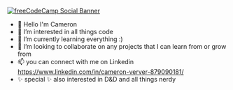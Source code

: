 [![freeCodeCamp Social Banner](https://s3.amazonaws.com/freecodecamp/wide-social-banner.png)](https://www.freecodecamp.org/)

- 👋 Hello I'm Cameron 
- 👀 I’m interested in all things code
- 🌱 I’m currently learning everything :)
- 💞️ I’m looking to collaborate on any projects that I can learn from or grow from
- 📫 you can connect with me on Linkedin https://www.linkedin.com/in/cameron-verver-879090181/
- ✨ special ✨ also interested in D&D and all things nerdy

<!---
cv-bit/cv-bit is a ✨ special ✨ repository because its `README.md` (this file) appears on your GitHub profile.
You can click the Preview link to take a look at your changes.
--->

